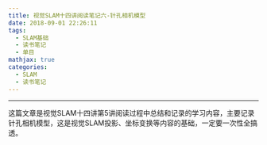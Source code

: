 ```yaml
---
title: 视觉SLAM十四讲阅读笔记六-针孔相机模型
date: 2018-09-01 22:26:11
tags: 
  - SLAM基础
  - 读书笔记
  - 单目
mathjax: true
categories: 
  - SLAM
  - 读书笔记
---
```


---

这篇文章是视觉SLAM十四讲第5讲阅读过程中总结和记录的学习内容，主要记录针孔相机模型，这是视觉SLAM投影、坐标变换等内容的基础，一定要一次性全搞透。

<!--more--->